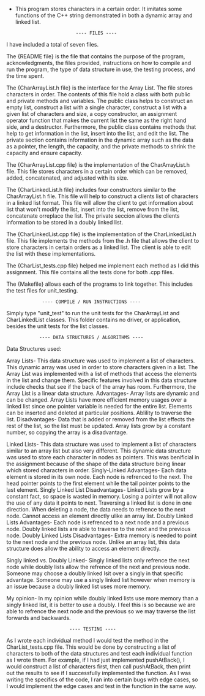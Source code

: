 * This program stores characters in a certain order. It imitates some functions of the C++ string demonstrated in both a dynamic array and linked list.



                            ---- FILES ----
I have included a total of seven files.

The {README file} is the file that contains the purpose of the program,
acknowledgments, the files provided, instructions on how to compile and run the
program, the type of data structure in use, the testing process, and the time
spent.

The {CharArrayList.h file} is the interface for the Array List. The file stores
characters in order. The contents of this file hold a class with both public
and private methods and variables. The public class helps to construct an empty
list, construct a list with a single character, construct a list with a given
list of characters and size, a copy constructor, an assignment operator
function that makes the current list the same as the right hand side, and a
destructor. Furthermore, the public class contains methods that help to get
information in the list, insert into the list, and edit the list. The private
section contains information in the dynamic array such as the data as a
pointer, the length, the capacity, and the private methods to shrink the
capacity and ensure capacity.

The {CharArrayList.cpp file} is the implementation of the CharArrayList.h file.
This file stores characters in a certain order which can be removed, added,
concatenated, and adjusted with its size.

The {CharLinkedList.h file} includes four constructors similar to the
CharArrayList.h file. This file will help to construct a clients list of
characters in a linked list format. This file will allow the client to get
information about list that won't modify the list, insert into the list, remove
from the list, concatenate orreplace the list. The private seccion allows
the clients information to be stored in a doubly linked list.

The {CharLinkedList.cpp file} is the implementation of the CharLinkedList.h
file. This file implements the methods from the .h file that allows the client
to store characters in certain orders as a linked list. The client is able
to edit the list with these implementations.

The {CharList_tests.cpp file} helped me implement each method as I did this
assignment. This file contains all the tests done for both .cpp files.

The {Makefile} allows each of the programs to link together. This includes
the test files for unit_testing.



                 ---- COMPILE / RUN INSTRUCTIONS ----
Simply type "unit_test" to run the unit tests for the CharArrayList
and CharLinkedList classes. This folder contains no driver, or
application, besides the unit tests for the list classes.

                ---- DATA STRUCTURES / ALGORITHMS ----
Data Structures used:

Array Lists- This data structure was used to implement a list of characters.
             This dynamic array was used in order to store characters given in
             a list. The Array List was implemented with a list of methods that
             access the elements in the list and change them. Specific features
             involved in this data structure include checks that see if the
             back of the array has room. Furthermore, the Array List is a
             linear data structure.
Advantages- Array lists are dynamic and can be changed. Array Lists have more
            efficient memory usages over a linked list since one pointer
            variable is needed for the entire list. Elements can be inserted
            and deleted at particular positions. Ablility to traverse the list.
Disadvantages- Data that is added or removed from the list effects the rest of
               the list, so the list must be updated. Array lists grow by a
               constant number, so copying the array is a disadvantage.

Linked Lists- This data structure was used to implement a list of characters
              similar to an array list but also very different. This dynamic
              data structure was used to store each character in nodes as
              pointers. This was benificial in the assignment because of the
              shape of the data structure being linear which stored characters
              in order.
Singly-Linked Advantages- Each data element is stored in its own node. Each
                          node is refrenced to the next. The head pointer
                          points to the first element while the tail pointer
                          points to the last element.
Singly Linked List Disadvantages- Linked Lists grow by a constant fact, so
                                  space is wasted in memory. Losing a pointer
                                  will not allow the use of any data it points
                                  to next. Traversing a linked list is done in
                                  one direction. When deleting a node, the data
                                  needs to refrence to the next node. Cannot
                                  access an element directly ulike an array
                                  list.
Doubly Linked Lists Advantages- Each node is refrenced to a next node and a
                                previous node. Doubly linked lists are able to
                                traverse to the next and the previous node.
Doubly Linked Lists Disadvantages- Extra memory is needed to point to the next
                                   node and the previous node. Unlike an array
                                   list, this data structure does allow the
                                   ability to access an element directly.

Singly linked vs. Doubly Linked- Singly linked lists only refrence the next
                                 node while doubly lists allow the refrence of
                                 the next and previous node. Someone may choose
                                 a doubly linked lsit over a singly in that
                                 specific advantage. Someone may use a singly
                                 linked list however when memory is an issue
                                 because a doubly linked list uses more memory.

My opinion- In my opinion while doubly linked lists use more memory than a
            singly linked list, it is better to use a doubly. I feel this is so
            because we are able to refrence the next node and the previous
            so we may traverse the list forwards and backwards.

                           ---- TESTING ----
As I wrote each individual method I would test the method in the
CharList_tests.cpp file. This would be done by constructing a list of characters
to both of the data structures and test each individual function as I wrote
them. For example, if I had just implemented pushAtBack(), I would construct
a list of characters first, then call pushAtBack, then print out the results
to see if I successfully implemented the function. As I was writing the
specifics of the code, I ran into certain bugs with edge cases, so I would
implement the edge cases and test in the function in the same way.
